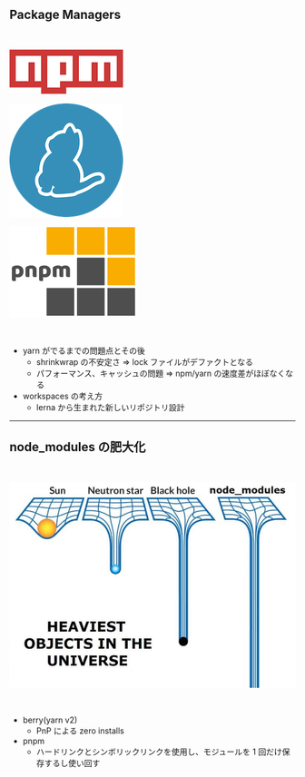 <!-- section-title: Package Managers -->

## Package Managers

<br />

<!-- block-start: grid, images -->

![](../images/npm.png)

![](../images/yarn.png)

![](../images/pnpm.png)

<!-- block-end -->

<br />

- yarn がでるまでの問題点とその後
  - shrinkwrap の不安定さ => lock ファイルがデファクトとなる
  - パフォーマンス、キャッシュの問題 => npm/yarn の速度差がほぼなくなる
- workspaces の考え方
  - lerna から生まれた新しいリポジトリ設計

---

## node_modules の肥大化

<br />

![](../images/node_modules.jpg)

<br />

- berry(yarn v2)
  - PnP による zero installs
- pnpm
  - ハードリンクとシンボリックリンクを使用し、モジュールを 1 回だけ保存するし使い回す
